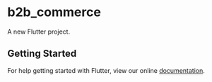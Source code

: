 # b2b_commerce

A new Flutter project.

## Getting Started

For help getting started with Flutter, view our online
[documentation](https://flutter.io/).
